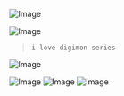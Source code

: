 ![Image](https://github.com/user-attachments/assets/cf54adae-d815-4919-b71d-37085fe002b9)

![Image](https://github.com/user-attachments/assets/a190035d-5eb1-43fc-b0d3-2ecae197c12b)

> `i love digimon series`

![Image](https://github.com/user-attachments/assets/516d109c-d285-4185-a20a-c946b3af6225)

![Image](https://github.com/user-attachments/assets/2df36e8d-514b-4d52-9db9-b75706be4ac8) ![Image](https://github.com/user-attachments/assets/92b2da1b-82df-4a10-8cb8-6ef58e6f322f) ![Image](https://github.com/user-attachments/assets/f9fe1714-418a-4669-a639-80070f4a169b)
